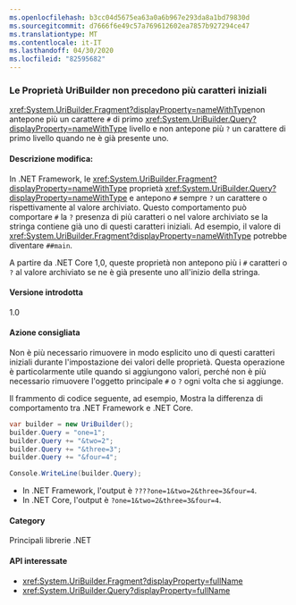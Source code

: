 ```yaml
---
ms.openlocfilehash: b3cc04d5675ea63a0a6b967e293da8a1bd79830d
ms.sourcegitcommit: d7666f6e49c57a769612602ea7857b927294ce47
ms.translationtype: MT
ms.contentlocale: it-IT
ms.lasthandoff: 04/30/2020
ms.locfileid: "82595682"
---
```

### <a name="uribuilder-properties-no-longer-prepend-leading-characters"></a>Le Proprietà UriBuilder non precedono più caratteri iniziali

<xref:System.UriBuilder.Fragment?displayProperty=nameWithType>non antepone più un carattere `#` di primo <xref:System.UriBuilder.Query?displayProperty=nameWithType> livello e non antepone più `?` un carattere di primo livello quando ne è già presente uno.

#### <a name="change-description"></a>Descrizione modifica:

In .NET Framework, le <xref:System.UriBuilder.Fragment?displayProperty=nameWithType> proprietà <xref:System.UriBuilder.Query?displayProperty=nameWithType> e antepono `#` sempre `?` un carattere o rispettivamente al valore archiviato. Questo comportamento può comportare `#` la `?` presenza di più caratteri o nel valore archiviato se la stringa contiene già uno di questi caratteri iniziali. Ad esempio, il valore di <xref:System.UriBuilder.Fragment?displayProperty=nameWithType> potrebbe diventare `##main`.

A partire da .NET Core 1,0, queste proprietà non antepono più i `#` caratteri o `?` al valore archiviato se ne è già presente uno all'inizio della stringa.

#### <a name="version-introduced"></a>Versione introdotta

1.0

#### <a name="recommended-action"></a>Azione consigliata

Non è più necessario rimuovere in modo esplicito uno di questi caratteri iniziali durante l'impostazione dei valori delle proprietà. Questa operazione è particolarmente utile quando si aggiungono valori, perché non è più necessario rimuovere l'oggetto principale `#` o `?` ogni volta che si aggiunge.

Il frammento di codice seguente, ad esempio, Mostra la differenza di comportamento tra .NET Framework e .NET Core.

```csharp
var builder = new UriBuilder();
builder.Query = "one=1";
builder.Query += "&two=2";
builder.Query += "&three=3";
builder.Query += "&four=4";

Console.WriteLine(builder.Query);
```

- In .NET Framework, l'output è `????one=1&two=2&three=3&four=4`.
- In .NET Core, l'output è `?one=1&two=2&three=3&four=4`.

#### <a name="category"></a>Category

Principali librerie .NET

#### <a name="affected-apis"></a>API interessate

- <xref:System.UriBuilder.Fragment?displayProperty=fullName>
- <xref:System.UriBuilder.Query?displayProperty=fullName>

<!--

#### Affected APIs

- `T:System.UriBuilder.Fragment`
- `T:System.UriBuilder.Query`

-->

